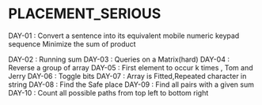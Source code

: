 # PLACEMENT_SERIOUS
DAY-01 : Convert a sentence into its equivalent mobile numeric keypad sequence
         Minimize the sum of product
         
DAY-02 : Running sum 
DAY-03 : Queries on a Matrix(hard)
DAY-04 : Reverse a group of array
DAY-05 : First element to occur k times , Tom and Jerry
DAY-06 : Toggle bits
DAY-07 : Array is Fitted,Repeated character in string 
DAY-08 : Find the Safe place
DAY-09 : Find all pairs with a given sum
DAY-10 : Count all possible paths from top left to bottom right
